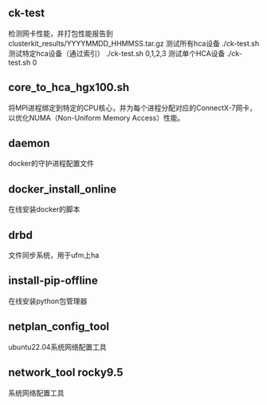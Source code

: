 ## ck-test 
检测网卡性能，并打包性能报告到 clusterkit_results/YYYYMMDD_HHMMSS.tar.gz
测试所有hca设备  ./ck-test.sh
测试特定hca设备（通过索引）  ./ck-test.sh 0,1,2,3
测试单个HCA设备   ./ck-test.sh 0

## core_to_hca_hgx100.sh
将MPI进程绑定到特定的CPU核心，并为每个进程分配对应的ConnectX-7网卡，以优化NUMA（Non-Uniform Memory Access）性能。

## daemon
docker的守护进程配置文件

## docker_install_online
在线安装docker的脚本

## drbd
文件同步系统，用于ufm上ha

## install-pip-offline
在线安装python包管理器

## netplan_config_tool
ubuntu22.04系统网络配置工具

## network_tool rocky9.5
系统网络配置工具


